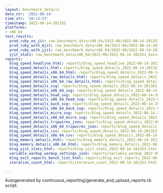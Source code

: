 ```yaml
---
layout: benchmark_details
date_str: '2022-08-14'
time_str: '20:13:53'
timestamp: 2022-08-14-201353
platforms:
- x86_64
test_results:
  prod_ruby_no_jit: raw_benchmark_data/x86_64/2022-08/2022-08-14-201353_basic_benchmark_prod_ruby_no_jit.json
  prod_ruby_with_mjit: raw_benchmark_data/x86_64/2022-08/2022-08-14-201353_basic_benchmark_prod_ruby_with_mjit.json
  prod_ruby_with_yjit: raw_benchmark_data/x86_64/2022-08/2022-08-14-201353_basic_benchmark_prod_ruby_with_yjit.json
  yjit_stats: raw_benchmark_data/x86_64/2022-08/2022-08-14-201353_basic_benchmark_yjit_stats.json
reports:
  blog_speed_headline_html: reports/blog_speed_headline_2022-08-14-201353.html
  blog_speed_details_html: reports/blog_speed_details_2022-08-14-201353.html
  blog_speed_details_x86_64_html: reports/blog_speed_details_2022-08-14-201353.x86_64.html
  blog_speed_details_raw_details_html: reports/blog_speed_details_2022-08-14-201353.raw_details.html
  blog_speed_details_x86_64_raw_details_html: reports/blog_speed_details_2022-08-14-201353.x86_64.raw_details.html
  blog_speed_details_svg: reports/blog_speed_details_2022-08-14-201353.svg
  blog_speed_details_x86_64_svg: reports/blog_speed_details_2022-08-14-201353.x86_64.svg
  blog_speed_details_head_svg: reports/blog_speed_details_2022-08-14-201353.head.svg
  blog_speed_details_x86_64_head_svg: reports/blog_speed_details_2022-08-14-201353.x86_64.head.svg
  blog_speed_details_back_svg: reports/blog_speed_details_2022-08-14-201353.back.svg
  blog_speed_details_x86_64_back_svg: reports/blog_speed_details_2022-08-14-201353.x86_64.back.svg
  blog_speed_details_micro_svg: reports/blog_speed_details_2022-08-14-201353.micro.svg
  blog_speed_details_x86_64_micro_svg: reports/blog_speed_details_2022-08-14-201353.x86_64.micro.svg
  blog_speed_details_tripwires_json: reports/blog_speed_details_2022-08-14-201353.tripwires.json
  blog_speed_details_x86_64_tripwires_json: reports/blog_speed_details_2022-08-14-201353.x86_64.tripwires.json
  blog_speed_details_csv: reports/blog_speed_details_2022-08-14-201353.csv
  blog_speed_details_x86_64_csv: reports/blog_speed_details_2022-08-14-201353.x86_64.csv
  blog_memory_details_html: reports/blog_memory_details_2022-08-14-201353.html
  blog_memory_details_x86_64_html: reports/blog_memory_details_2022-08-14-201353.x86_64.html
  blog_yjit_stats_html: reports/blog_yjit_stats_2022-08-14-201353.html
  variable_warmup_warmup_settings_json: reports/variable_warmup_2022-08-14-201353.warmup_settings.json
  blog_exit_reports_bench_list_html: reports/blog_exit_reports_2022-08-14-201353.bench_list.html
  iteration_count_html: reports/iteration_count_2022-08-14-201353.html

---
```

Autogenerated by continuous_reporting/generate_and_upload_reports.rb script.
